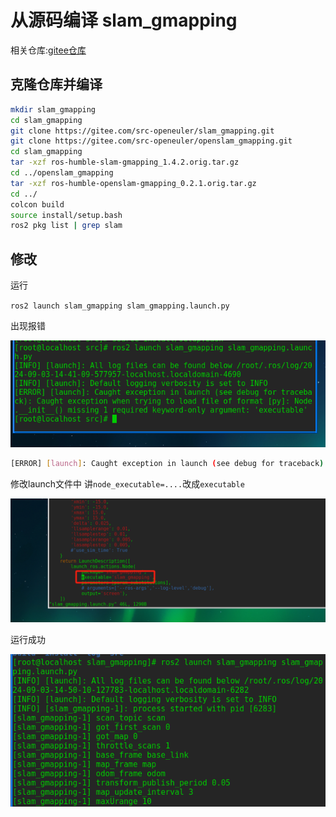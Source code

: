 # 从源码编译 slam_gmapping

相关仓库:[gitee仓库](https://gitee.com/src-openeuler/slam_gmapping.git)

## 克隆仓库并编译
```bash
mkdir slam_gmapping
cd slam_gmapping
git clone https://gitee.com/src-openeuler/slam_gmapping.git
git clone https://gitee.com/src-openeuler/openslam_gmapping.git
cd slam_gmapping
tar -xzf ros-humble-slam-gmapping_1.4.2.orig.tar.gz
cd ../openslam_gmapping
tar -xzf ros-humble-openslam-gmapping_0.2.1.orig.tar.gz
cd ../
colcon build
source install/setup.bash
ros2 pkg list | grep slam
```

## 修改
运行

`ros2 launch slam_gmapping slam_gmapping.launch.py`

出现报错

![img_2.png](image/img_2.png)

```bash
[ERROR] [launch]: Caught exception in launch (see debug for traceback): __init__() missing 1 required keyword-only argument: 'node_executable'

```

修改launch文件中
讲`node_executable=....`改成`executable`

![img.png](image/img_4.png)


运行成功

![img_3.png](image/img_3.png)